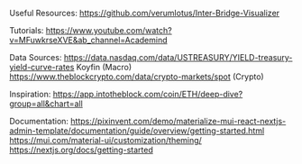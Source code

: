 Useful Resources: 
https://github.com/verumlotus/Inter-Bridge-Visualizer

Tutorials:
https://www.youtube.com/watch?v=MFuwkrseXVE&ab_channel=Academind

Data Sources:
https://data.nasdaq.com/data/USTREASURY/YIELD-treasury-yield-curve-rates
Koyfin (Macro)
https://www.theblockcrypto.com/data/crypto-markets/spot (Crypto)

Inspiration:
https://app.intotheblock.com/coin/ETH/deep-dive?group=all&chart=all

Documentation: 
https://pixinvent.com/demo/materialize-mui-react-nextjs-admin-template/documentation/guide/overview/getting-started.html
https://mui.com/material-ui/customization/theming/
https://nextjs.org/docs/getting-started